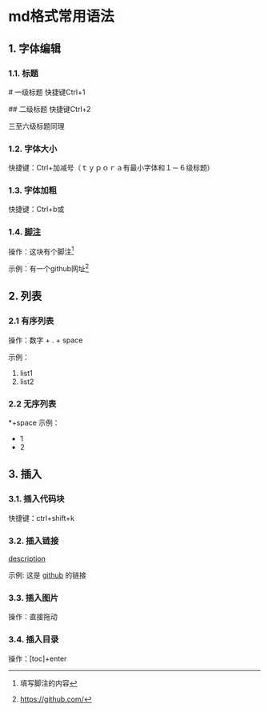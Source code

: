 # md格式常用语法

## 1. 字体编辑

### 1.1. 标题

\# 一级标题     快捷键Ctrl+1

\## 二级标题    快捷键Ctrl+2

三至六级标题同理

### 1.2. 字体大小

快捷键：Ctrl+加减号（ｔｙｐｏｒａ有最小字体和１－６级标题） 

### 1.3. 字体加粗

快捷键：Ctrl+b或 

### 1.4. [脚注](https://www.zhihu.com/search?q=脚注&search_source=Entity&hybrid_search_source=Entity&hybrid_search_extra={:,:})

操作：这块有个脚注[^数字]

[^数字]: 填写脚注的内容

示例：有一个github网址[^1]

[^1]: https://github.com/



## 2. 列表

### 2.1 有序列表

操作：数字 + . + space

示例：

1. list1
2. list2

### 2.2 无序列表

*+space
示例：

* 1
* 2



## 3. 插入

### 3.1. 插入代码块

快捷键：ctrl+shift+k

### 3.2. 插入链接

[description](url)

示例:
这是 [github](https://link.zhihu.com/?target=https://github.com/) 的链接

### 3.3. 插入图片

操作：直接拖动

### 3.4. 插入目录

操作：[toc]+enter
